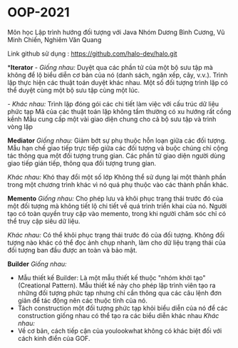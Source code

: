 # OOP-2021
Môn học Lập trình hướng đối tượng với Java Nhóm Dương Bình Cương, Vũ Minh Chiến, Nghiêm Văn Quang

Link github sử dụng : https://github.com/halo-dev/halo.git

***Iterator**
_- Giống nhau:_
Duyệt qua các phần tử của một bộ sưu tập mà không để lộ biểu diễn cơ bản của nó (danh sách, ngăn xếp, cây, v.v.).
Trình lặp thực hiện các thuật toán duyệt khác nhau. Một số đối tượng trình lặp có thể duyệt cùng một bộ sưu tập cùng một lúc.

_- Khác nhau:_
Trình lặp đóng gói các chi tiết làm việc với cấu trúc dữ liệu phức tạp
Mã của các thuật toán lặp không tầm thường có xu hướng rất cồng kềnh
Mẫu cung cấp một vài giao diện chung cho cả bộ sưu tập và trình vòng lặp

**Mediator**
_Giống nhau:_
Giảm bớt sự phụ thuộc hỗn loạn giữa các đối tượng. Mẫu hạn chế giao tiếp trực tiếp giữa các đối tượng và buộc chúng chỉ cộng tác thông qua một đối tượng trung gian.
Các phần tử giao diện người dùng giao tiếp gián tiếp, thông qua đối tượng trung gian.

_Khác nhau:_
Khó thay đổi một số lớp
Không thể sử dụng lại một thành phần trong một chương trình khác vì nó quá phụ thuộc vào các thành phần khác.

**Memento**
_Giống nhau:_
Cho phép lưu và khôi phục trạng thái trước đó của một đối tượng mà không tiết lộ chi tiết về quá trình triển khai của nó.
Người tạo có toàn quyền truy cập vào memento, trong khi người chăm sóc chỉ có thể truy cập siêu dữ liệu.

_Khác nhau:_
Có thể khôi phục trạng thái trước đó của đối tượng.
Không đối tượng nào khác có thể đọc ảnh chụp nhanh, làm cho dữ liệu trạng thái của đối tượng ban đầu được an toàn và bảo mật.

**Builder**
_Giống nhau:_
+ Mẫu thiết kế Builder: Là một mẫu thiết kế thuộc "nhóm khởi tạo" (Creational Pattern). Mẫu thiết kế này cho phép lập trình viên tạo ra những đối tượng phức tạp nhưng chỉ cần thông qua các câu lệnh đơn giản để tác động nên các thuộc tính của nó. 
+ Tách construction một đối tượng phức tạp khỏi biểu diễn của nó để các construction giống nhau có thể tạo ra các biểu diễn khác nhau
_Khác nhau:_
+ Về cơ bản, cách tiếp cận của youlookwhat không có khác biệt đối với cách kinh điển của GOF.
